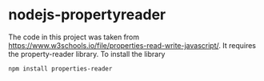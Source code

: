 # nodejs-propertyreader

The code in this project was taken from https://www.w3schools.io/file/properties-read-write-javascript/.  It
requires the property-reader library.  To install the library

`npm install properties-reader`
